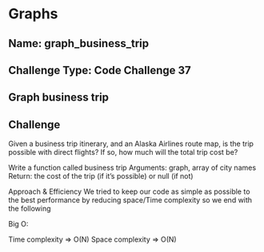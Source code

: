 # Graphs
## Name: graph_business_trip
## Challenge Type: Code Challenge 37
## Graph business trip

## Challenge
Given a business trip itinerary, and an Alaska Airlines route map, is the trip possible with direct flights? If so, how much will the total trip cost be?

Write a function called business trip Arguments: graph, array of city names Return: the cost of the trip (if it’s possible) or null (if not)



Approach & Efficiency
We tried to keep our code as simple as possible to the best performance by reducing space/Time complexity so we end with the following

Big O:

Time complexity => O(N)
Space complexity => O(N)
